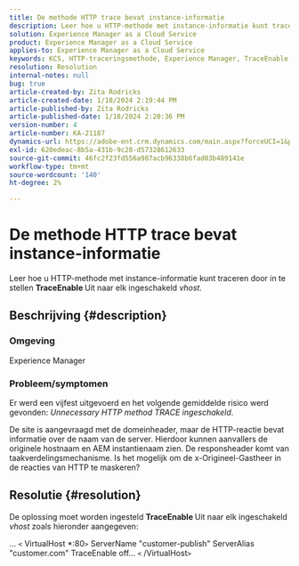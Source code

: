 ```yaml
---
title: De methode HTTP trace bevat instance-informatie
description: Leer hoe u HTTP-methode met instance-informatie kunt traceren.
solution: Experience Manager as a Cloud Service
product: Experience Manager as a Cloud Service
applies-to: Experience Manager as a Cloud Service
keywords: KCS, HTTP-traceringsmethode, Experience Manager, TraceEnable, Vhost
resolution: Resolution
internal-notes: null
bug: true
article-created-by: Zita Rodricks
article-created-date: 1/18/2024 2:19:44 PM
article-published-by: Zita Rodricks
article-published-date: 1/18/2024 2:20:36 PM
version-number: 4
article-number: KA-21187
dynamics-url: https://adobe-ent.crm.dynamics.com/main.aspx?forceUCI=1&pagetype=entityrecord&etn=knowledgearticle&id=41a8f49e-0cb6-ee11-a569-6045bd0065f9
exl-id: 620edeac-8b5a-431b-9c28-d57328612633
source-git-commit: 46fc2f23fd556a987acb96338b6fad03b489141e
workflow-type: tm+mt
source-wordcount: '140'
ht-degree: 2%

---
```


# De methode HTTP trace bevat instance-informatie


Leer hoe u HTTP-methode met instance-informatie kunt traceren door in te stellen <b>TraceEnable </b>Uit naar elk ingeschakeld *vhost.*

## Beschrijving {#description}


### <b>Omgeving</b>

Experience Manager



### <b>Probleem/symptomen</b>

Er werd een vijfest uitgevoerd en het volgende gemiddelde risico werd gevonden: *Unnecessary HTTP method TRACE ingeschakeld*.

De site is aangevraagd met de domeinheader, maar de HTTP-reactie bevat informatie over de naam van de server. Hierdoor kunnen aanvallers de originele hostnaam en AEM instantienaam zien. De responsheader komt van taakverdelingsmechanisme. Is het mogelijk om de x-Origineel-Gastheer in de reacties van HTTP te maskeren?


## Resolutie {#resolution}


De oplossing moet worden ingesteld <b>TraceEnable </b>Uit naar elk ingeschakeld *vhost* zoals hieronder aangegeven:

...
`<` VirtualHost \*:80`>`
ServerName &quot;customer-publish&quot; ServerAlias &quot;customer.com&quot; TraceEnable off...
`<` /VirtualHost`>`
